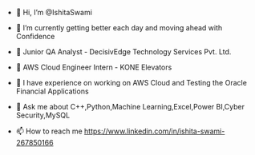 - 👋 Hi, I’m @IshitaSwami
  
- 🔭 I’m currently getting better each day and moving ahead with Confidence

- 🌱 Junior QA Analyst - DecisivEdge Technology Services Pvt. Ltd.
- 🌱 AWS Cloud Engineer Intern - KONE Elevators

- 🌱 I have experience on working on AWS Cloud and Testing the Oracle Financial Applications

- 💬 Ask me about C++,Python,Machine Learning,Excel,Power BI,Cyber Security,MySQL

- 📫 How to reach me https://www.linkedin.com/in/ishita-swami-267850166


 

<!---
IshitaSwami/IshitaSwami is a ✨ special ✨ repository because its `README.md` (this file) appears on your GitHub profile.
You can click the Preview link to take a look at your changes.
--->
